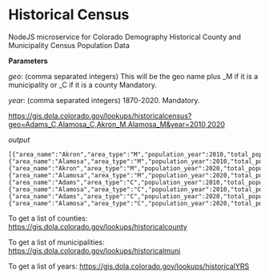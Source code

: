 # Historical Census
NodeJS microservice for Colorado Demography Historical County and Municipality Census Population Data


**Parameters**

*geo*: (comma separated integers) This will be the geo name plus _M if it is a municipality or _C if it is a county Mandatory.

*year*: (comma separated integers)  1870-2020. Mandatory.

https://gis.dola.colorado.gov/lookups/historicalcensus?geo=Adams_C,Alamosa_C,Akron_M,Alamosa_M&year=2010,2020

*output*
```
[{"area_name":"Akron","area_type":"M","population_year":2010,"total_population":"1702"},{"area_name":"Alamosa","area_type":"M","population_year":2010,"total_population":"8780"},
{"area_name":"Akron","area_type":"M","population_year":2020,"total_population":"1757"},{"area_name":"Alamosa","area_type":"M","population_year":2020,"total_population":"9806"},
{"area_name":"Adams","area_type":"C","population_year":2010,"total_population":"441603"},{"area_name":"Alamosa","area_type":"C","population_year":2010,"total_population":"15445"},
{"area_name":"Adams","area_type":"C","population_year":2020,"total_population":"519572"},{"area_name":"Alamosa","area_type":"C","population_year":2020,"total_population":"16376"}]
```

To get a list of counties:
https://gis.dola.colorado.gov/lookups/historicalcounty

To get a list of municipalities:
https://gis.dola.colorado.gov/lookups/historicalmuni

To get a list of years:
https://gis.dola.colorado.gov/lookups/historicalYRS
